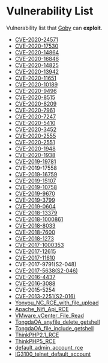 # Vulnerability List

Vulnerability list that [Goby](https://gobies.org/) can **exploit**.

- [CVE-2020-24571](NexusDB/CVE-2020-24571)
- [CVE-2020-17530](Struts2/S2-061(CVE-2020-17530))
- [CVE-2020-14864](BusinessIntelligence/CVE-2020-14864)
- [CVE-2020-16846](SaltStack/CVE-2020-16846)
- [CVE-2020-14825](WebLogic/CVE-2020-14825)
- [CVE-2020-13942](Unomi/CVE-2020-13942)
- [CVE-2020-11651](SaltStack/CVE-2020-11651)
- [CVE-2020-10189](ManageEngine/CVE-2020-10189)
- [CVE-2020-9496](OFBiz/CVE-2020-9496)
- [CVE-2020-8515](DrayTek/CVE-2020-8515)
- [CVE-2020-8209](Citrix/CVE-2020-8209)
- [CVE-2020-7961](LiferayPortal/CVE-2020-7961)
- [CVE-2020-7247](OpenSMTPD/CVE-2020-7247)
- [CVE-2020-5410](Spring/CVE-2020-5410)
- [CVE-2020-3452](Cisco/CVE-2020-3452)
- [CVE-2020-2555](WebLogic/CVE-2020-2555)
- [CVE-2020-2551](WebLogic/CVE-2020-2555)
- [CVE-2020-1948](Dubbo/CVE-2020-1948)
- [CVE-2020-1938](Tomcat/CVE-2020-1938)
- [CVE-2019-19781](Citrix/CVE-2019-19781)
- CVE-2019-17558
- [CVE-2019-16759](vBulletin/CVE-2019-16759)
- [CVE-2019-15107](Webmin/CVE-2019-15107)
- [CVE-2019-10758](Mongo-Express/CVE-2019-10758)
- [CVE-2019-9670](Zimbra/CVE-2019-9670)
- [CVE-2019-3799](Spring/CVE-2019-3799)
- [CVE-2019-0604](SharePoint/CVE-2019-0604)
- [CVE-2018-13379](FortiOS/CVE-2018-13379)
- [CVE-2018-1000861](Jenkins/CVE-2018-1000861)
- [CVE-2018-8033](OFBiz/CVE-2018-8033)
- [CVE-2018-7600](Drupal/CVE-2018-7600)
- [CVE-2018-1273](Spring/CVE-2018-1273)
- [CVE-2017-1000353](Jenkins/CVE-2017-1000353)
- [CVE-2017-12615](Tomcat/CVE-2017-12615)
- [CVE-2017-11610](Supervisor/CVE-2017-11610)
- CVE-2017-9791(S2-048)
- [CVE-2017-5638(S2-046)](Struts2/S2-046(CVE-2017-5638))
- [CVE-2016-4437](Shiro/CVE-2016-4437)
- [CVE-2016-3088](ActiveMQ/CVE-2016-3088)
- CVE-2015-5254
- [CVE-2013-2251(S2-016)](Struts2/S2-016(CVE-2013-2251))
- [Yonyou_NC_RCE_with_file_upload](Yonyou/Yonyou_NC_RCE_with_file_upload)
- [Apache_Nifi_Api_RCE](NiFi/Api_RCE)
- [VMware_vCenter_File_Read](VMware/VMware_vCenter_File_Read)
- [TongdaOA_anyfile_delete_getshell](TongdaOA/TongdaOA_anyfile_delete_getshell)
- [TongdaOA_file_include_getshell](TongdaOA/TongdaOA_file_include_getshell)
- [ThinkPHP2.1_RCE](ThinkPHP/ThinkPHP2.1_RCE)
- [ThinkPHP5_RCE](ThinkPHP/ThinkPHP5_RCE)
- [default_admin_account_rce](HybridDVR/default_admin_account_rce)
- [IG3100_telnet_default_account](ANTlabs/IG3100_telnet_default_account)
